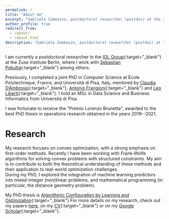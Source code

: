 ```yaml
---
permalink: /
title: "About me"
excerpt: "Gabriele Iommazzo, postdoctoral researcher (postdoc) at the Zuse Institute Berlin (ZIB, zib) focusing on convex optimization, Frank-Wolfe (conditional gradients), with applications in convex optimization, machine learning and quantum information theory. Other areas of expertise: mathematical programming (MP), embedding/integrating ML predictors into mathematical programming formulations, data-driven optimization, learning-based optimization, algorithm configuration, distance geometry. Worked with Sebastian Pokutta, Leo Liberti, Antonio Frangioni, Claudia D'Ambrosio, Shimrit Shtern, Pavel Dvurechensky, Mathias Staudigl. PhD in France, Palaiseau, Ecole Polytechnique, Institut Polytechnique de Paris (l'X, LIX). MSc in Pisa"
author_profile: true
redirect_from: 
  - /about/
  - /about.html
description: "Gabriele Iommazzo, postdoctoral researcher (postdoc) at the Zuse Institute Berlin (ZIB, zib) focusing on convex optimization, Frank-Wolfe (conditional gradients), with applications in machine learning (ML), quantum information theory. Other areas of experise: mathematical programming (MP), embedding/integrating ML predictors into mathematical programming formulations, algorithm configuration, distance geometry. Worked with Sebastian Pokutta, Leo Liberti, Antonio Frangioni, Claudia D'Ambrosio, Shimrit Shtern, Pavel Dvurechensky, Mathias Staudigl. PhD in France, Palaiseau, Ecole Polytechnique, Institut Polytechnique de Paris (l'X, LIX). MSc in Pisa"
---
```




I am currently a postdoctoral researcher in the [IOL Group](https://iol.zib.de/){:target="_blank"} at the Zuse Institute Berlin, where I work with [Sebastian Pokutta](https://www.pokutta.com/){:target="_blank"} among others.  

Previously, I completed a joint PhD in Computer Science at École Polytechnique, France, and Università di Pisa, Italy, mentored by [Claudia D’Ambrosio](https://www.lix.polytechnique.fr/Labo/Claudia.D'Ambrosio/){:target="_blank"}, [Antonio Frangioni](https://pages.di.unipi.it/frangio/){:target="_blank"} and [Leo Liberti](https://www.lix.polytechnique.fr/Labo/Leo.Liberti/){:target="_blank"}. I hold an MSc in Data Science and Business Informatics from Università di Pisa.  

I was fortunate to receive the "Premio Lorenzo Brunetta", awarded to the best PhD thesis in operations research obtained in the years 2019--2021.

# Research
My research focuses on convex optimization, with a strong emphasis on first-order methods. Recently I have been working with Frank-Wolfe algorithms for solving convex problems with structured constraints. My aim is to contribute to both the theoretical understanding of these methods and their application to real-world optimization challenges.  
During my PhD, I explored the integration of machine learning predictors into mixed-integer (non)linear problems, and mathematical programming (in particular, the distance geometry problem).  

My PhD thesis is [Algorithmic Configuration by Learning and Optimization](https://giommazz.github.io/files/phd_thesis_iommazzo.pdf){:target="_blank"}
For more details on my research, check out my papers [here](/publications/), on my [CV](/files/gabriele_iommazzo_cv_academic.pdf){:target="_blank"} or on my [Google Scholar](https://scholar.google.com/citations?user=YUGK_ZIAAAAJ&hl=it){:target="_blank"}.

<script type="application/ld+json">
{
  "@context": "http://schema.org",
  "@type": "Person",
  "name": "Gabriele Iommazzo",
  "jobTitle": "Postdoctoral Researcher",
  "affiliation": {
    "@type": "Organization",
    "name": "Zuse Institute Berlin"
  },
  "description": "Gabriele Iommazzo, postdoctoral researcher (postdoc) at the Zuse Institute Berlin (ZIB, zib) focusing on convex optimization, Frank-Wolfe (conditional gradients), with applications in machine learning (ML), quantum information theory. Other areas of experise: mathematical programming (MP), embedding/integrating ML predictors into mathematical programming formulations, algorithm configuration, distance geometry. Worked with Sebastian Pokutta, Leo Liberti, Antonio Frangioni, Claudia D'Ambrosio, Shimrit Shtern, Pavel Dvurechensky, Mathias Staudigl. PhD in France, Palaiseau, Ecole Polytechnique, Institut Polytechnique de Paris (l'X, LIX). MSc in Pisa",
  "url": "https://giommazz.github.io",
  "email": "iommazzo@zib.de",
  "sameAs": [
    "https://scholar.google.com/citations?user=YUGK_ZIAAAAJ",
    "https://www.linkedin.com/in/gabriele-iommazzo-1351814a/"
  ]
}
</script>
